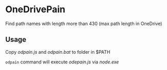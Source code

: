 # OneDrivePain
Find path names with length more than 430 (max path length in OneDrive) 

## Usage

Copy *odpain.js* and *odpain.bat* to folder in $PATH

`odpain` command will execute *odepain.js* via *node.exe*
